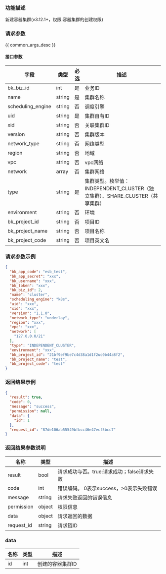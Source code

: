 ### 功能描述

新建容器集群(v3.12.1+，权限:容器集群的创建权限)

### 请求参数

{{ common_args_desc }}

#### 接口参数

| 字段                | 类型     | 必选  | 描述                                                     |
|-------------------|--------|-----|--------------------------------------------------------|
| bk_biz_id         | int    | 是   | 业务ID                                                   |
| name              | string | 是   | 集群名称                                                   |
| scheduling_engine | string | 否   | 调度引擎                                                   |
| uid               | string | 是   | 集群自有ID                                                 |
| xid               | string | 否   | 关联集群ID                                                 |
| version           | string | 否   | 集群版本                                                   |
| network_type      | string | 否   | 网络类型                                                   |
| region            | string | 否   | 地域                                                     |
| vpc               | string | 否   | vpc网络                                                  |
| network           | array  | 否   | 集群网络                                                   |
| type              | string | 是   | 集群类型。枚举值：INDEPENDENT_CLUSTER（独立集群）、SHARE_CLUSTER（共享集群） |
| environment       | string | 否   | 环境                                                     |
| bk_project_id     | string | 否   | 项目ID                                                   |
| bk_project_name   | string | 否   | 项目名称                                                   |
| bk_project_code   | string | 否   | 项目英文名                                                  |

### 请求参数示例

```json
{
  "bk_app_code": "esb_test",
  "bk_app_secret": "xxx",
  "bk_username": "xxx",
  "bk_token": "xxx",
  "bk_biz_id": 2,
  "name": "cluster",
  "scheduling_engine": "k8s",
  "uid": "xxx",
  "xid": "xxx",
  "version": "1.1.0",
  "network_type": "underlay",
  "region": "xxx",
  "vpc": "xxx",
  "network": [
    "127.0.0.0/21"
  ],
  "type": "INDEPENDENT_CLUSTER",
  "environment": "xxx",
  "bk_project_id": "21bf9ef9be7c4d38a1d1f2uc0b44a8f2",
  "bk_project_name": "test",
  "bk_project_code": "test"
}
```

### 返回结果示例

```json
{
  "result": true,
  "code": 0,
  "message": "success",
  "permission": null,
  "data": {
    "id": 1
  },
  "request_id": "87de106ab55549bfbcc46e47ecf5bcc7"
}
```

### 返回结果参数说明

| 名称         | 类型     | 描述                         |
|------------|--------|----------------------------|
| result     | bool   | 请求成功与否。true:请求成功；false请求失败 |
| code       | int    | 错误编码。 0表示success，>0表示失败错误  |
| message    | string | 请求失败返回的错误信息                |
| permission | object | 权限信息                       |
| data       | object | 请求返回的数据                    |
| request_id | string | 请求链ID                      |

### data

| 名称  | 类型  | 描述        |
|-----|-----|-----------|
| id  | int | 创建的容器集群ID |
